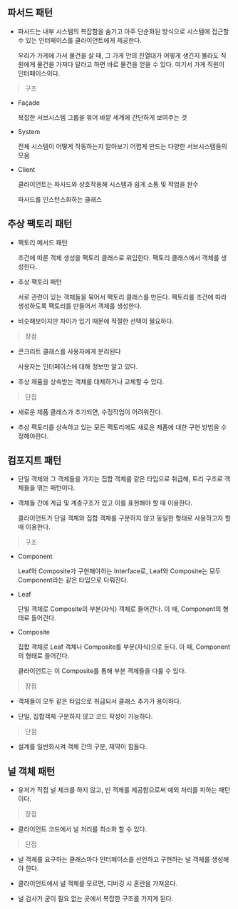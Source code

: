 ## 파서드 패턴

- 파사드는 내부 시스템의 복잡함을 숨기고 아주 단순화된 방식으로 시스템에 접근할 수 있는 인터페이스를 클라이언트에게 제공한다.

  우리가 가게에 가서 물건을 살 때, 그 가게 안의 진열대가 어떻게 생긴지 몰라도 직원에게 물건을 가져다 달라고 하면 바로 물건을 얻을 수 있다. 여기서 가게 직원이 인터페이스이다.
  
> 구조

- Façade

  복잡한 서브시스템 그룹을 묶어 바깥 세계에 간단하게 보여주는 것 
  
- System

  전체 시스템이 어떻게 작동하는지 알아보기 어렵게 만드는 다양한 서브시스템들의 모음

- Client

  클라이언트는 파사드와 상호작용해 시스템과 쉽게 소통 및 작업을 완수

  파사드를 인스턴스화하는 클래스




## 추상 팩토리 패턴

- 팩토리 메서드 패턴

  조건에 따른 객체 생성을 팩토리 클래스로 위임한다. 팩토리 클래스에서 객체를 생성한다.

- 추상 팩토리 패턴

  서로 관련이 있는 객체들을 묶어서 팩토리 클래스를 만든다. 팩토리를 조건에 따라 생성하도록 팩토리를 만들어서 객체를 생성한다.

- 비슷해보이지만 차이가 있기 때문에 적절한 선택이 필요하다.

> 장점

- 콘크리트 클래스를 사용자에게 분리된다

  사용자는 인터페이스에 대해 정보만 알고 있다.

- 추상 제품을 상속받는 객체를 대체하거나 교체할 수 있다.

> 단점

- 새로운 제품 클래스가 추가되면, 수정작업이 어려워진다.

- 추상 팩토리를 상속하고 있는 모든 팩토리에도 새로운 제품에 대한 구현 방법을 수정해야한다.


## 컴포지트 패턴

- 단일 객체와 그 객체들을 가지는 집합 객체를 같은 타입으로 취급해, 트리 구조로 객체들을 엮는 패턴이다.

- 객체들 간에 계급 및 계층구조가 있고 이를 표현해야 할 때 이용한다.

  클라이언트가 단일 객체와 집합 객체를 구분하지 않고 동일한 형태로 사용하고자 할 때 이용한다.

> 구조

- Component

  Leaf와 Composite가 구현해야하는 Interface로, Leaf와 Composite는 모두 Component라는 같은 타입으로 다뤄진다.

- Leaf

  단일 객체로 Composite의 부분(자식) 객체로 들어간다. 이 때, Component의 형태로 들어간다.

- Composite

  집합 객체로 Leaf 객체나 Composite를 부분(자식)으로 둔다. 이 때, Component의 형태로 들어간다.

  클라이언트는 이 Composite를 통해 부분 객체들을 다룰 수 있다.

> 장점

- 객체들이 모두 같은 타입으로 취급되서 클래스 추가가 용이하다.

- 단일, 집합객체 구분하지 않고 코드 작성이 가능하다.

> 단점

- 설계를 일반화시켜 객체 간의 구분, 제약이 힘들다.


## 널 객체 패턴

- 유저가 직접 널 체크를 하지 않고, 빈 객체를 제공함으로써 예외 처리를 피하는 패턴이다.

> 장점

- 클라이언트 코드에서 널 처리를 최소화 할 수 있다.

> 단점

- 널 객체를 요구하는 클래스마다 인터페이스를 선언하고 구현하는 널 객체를 생성해야 한다.

- 클라이언트에서 널 객체를 모르면, 디버깅 시 혼란을 가져온다.

- 널 검사가 굳이 필요 없는 곳에서 복잡한 구조를 가지게 된다.
